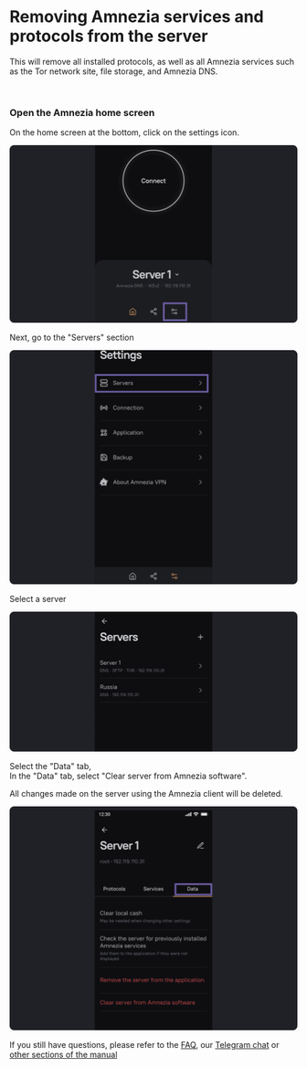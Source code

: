 # Removing Amnezia services and protocols from the server

This will remove all installed protocols, as well as all Amnezia services such as the Tor network site, file storage, and Amnezia DNS.

&nbsp;

### Open the Amnezia home screen


On the home screen at the bottom, click on the settings icon.

![instruction 1](https://raw.githubusercontent.com/amnezia-vpn/amnezia.org-content/master/docs/en/instructions/07_delete-servises-amnezia/img/dsa_en_1.png)

Next, go to the "Servers" section

![instruction 1](https://raw.githubusercontent.com/amnezia-vpn/amnezia.org-content/master/docs/en/instructions/07_delete-servises-amnezia/img/dsa_en_2.png)

Select a server

![instruction 1](https://raw.githubusercontent.com/amnezia-vpn/amnezia.org-content/master/docs/en/instructions/07_delete-servises-amnezia/img/dsa_en_3.png)

Select the "Data" tab, \
In the "Data" tab, select "Clear server from Amnezia software".

All changes made on the server using the Amnezia client will be deleted.

![instruction 1](https://raw.githubusercontent.com/amnezia-vpn/amnezia.org-content/master/docs/en/instructions/07_delete-servises-amnezia/img/dsa_en_4.png)


If you still have questions, please refer to the [FAQ], our [Telegram chat] or [other sections of the manual]


[amnezia-site-ext-link]: https://amnezia-web-nx1r.vercel.app
[about-int-link]: /about
[FAQ]: ../faq 
[Telegram chat]: https://t.me/amnezia_vpn_en
[other sections of the manual]: ../instructions




